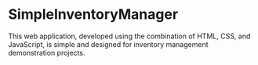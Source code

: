 # SimpleInventoryManager
This web application, developed using the combination of HTML, CSS, and JavaScript, is simple and designed for inventory management demonstration projects.
